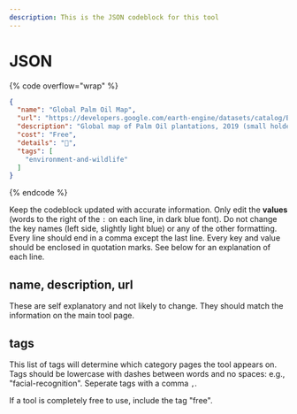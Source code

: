 ```yaml
---
description: This is the JSON codeblock for this tool
---
```


# JSON

{% code overflow="wrap" %}
```json
{
  "name": "Global Palm Oil Map",
  "url": "https://developers.google.com/earth-engine/datasets/catalog/BIOPAMA\\_GlobalOilPalm\\_v1",
  "description": "Global map of Palm Oil plantations, 2019 (small holders & industrial)",
  "cost": "Free",
  "details": "🌳",
  "tags": [
    "environment-and-wildlife"
  ]
}
```
{% endcode %}

Keep the codeblock updated with accurate information. Only edit the **values** (words to the right of the `:` on each line, in dark blue font). Do not change the key names (left side, slightly light blue) or any of the other formatting. Every line should end in a comma except the last line. Every key and value should be enclosed in quotation marks. See below for an explanation of each line.&#x20;

## name, description, url

These are self explanatory and not likely to change. They should match the information on the main tool page.

## tags

This list of tags will determine which category pages the tool appears on. Tags should be lowercase with dashes between words and no spaces: e.g., "facial-recognition". Seperate tags with a comma `,`.

If a tool is completely free to use, include the tag "free".


